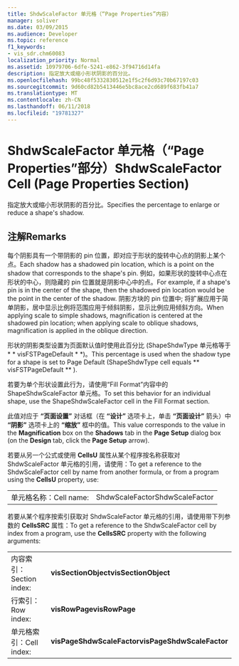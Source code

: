 ```yaml
---
title: ShdwScaleFactor 单元格（“Page Properties”内容）
manager: soliver
ms.date: 03/09/2015
ms.audience: Developer
ms.topic: reference
f1_keywords:
- vis_sdr.chm60083
localization_priority: Normal
ms.assetid: 10979706-6dfe-5241-e862-3f94716d14fa
description: 指定放大或缩小形状阴影的百分比。
ms.openlocfilehash: 99bc48f5332830512e1f5c2f6d93c70b67197c03
ms.sourcegitcommit: 9d60cd82b5413446e5bc8ace2cd689f683fb41a7
ms.translationtype: MT
ms.contentlocale: zh-CN
ms.lasthandoff: 06/11/2018
ms.locfileid: "19781327"
---
```

# <a name="shdwscalefactor-cell-page-properties-section"></a><span data-ttu-id="f9bfc-103">ShdwScaleFactor 单元格（“Page Properties”部分）</span><span class="sxs-lookup"><span data-stu-id="f9bfc-103">ShdwScaleFactor Cell (Page Properties Section)</span></span>

<span data-ttu-id="f9bfc-104">指定放大或缩小形状阴影的百分比。</span><span class="sxs-lookup"><span data-stu-id="f9bfc-104">Specifies the percentage to enlarge or reduce a shape's shadow.</span></span> 
  
## <a name="remarks"></a><span data-ttu-id="f9bfc-105">注解</span><span class="sxs-lookup"><span data-stu-id="f9bfc-105">Remarks</span></span>

<span data-ttu-id="f9bfc-106">每个阴影具有一个带阴影的 pin 位置，即对应于形状的旋转中心点的阴影上某个点。</span><span class="sxs-lookup"><span data-stu-id="f9bfc-106">Each shadow has a shadowed pin location, which is a point on the shadow that corresponds to the shape's pin.</span></span> <span data-ttu-id="f9bfc-107">例如，如果形状的旋转中心点在形状的中心，则隐藏的 pin 位置就是阴影中心中的点。</span><span class="sxs-lookup"><span data-stu-id="f9bfc-107">For example, if a shape's pin is in the center of the shape, then the shadowed pin location would be the point in the center of the shadow.</span></span> <span data-ttu-id="f9bfc-108">阴影方块的 pin 位置中; 将扩展应用于简单阴影，居中显示比例将范围应用于倾斜阴影，显示比例应用倾斜方向。</span><span class="sxs-lookup"><span data-stu-id="f9bfc-108">When applying scale to simple shadows, magnification is centered at the shadowed pin location; when applying scale to oblique shadows, magnification is applied in the oblique direction.</span></span> 
  
 <span data-ttu-id="f9bfc-109">形状的阴影类型设置为页面默认值时使用此百分比 (ShapeShdwType 单元格等于 * * visFSTPageDefault * *)。</span><span class="sxs-lookup"><span data-stu-id="f9bfc-109">This percentage is used when the shadow type for a shape is set to Page Default (ShapeShdwType cell equals ** visFSTPageDefault ** ).</span></span> 
  
<span data-ttu-id="f9bfc-110">若要为单个形状设置此行为，请使用“Fill Format”内容中的 ShapeShdwScaleFactor 单元格。</span><span class="sxs-lookup"><span data-stu-id="f9bfc-110">To set this behavior for an individual shape, use the ShapeShdwScaleFactor cell in the Fill Format section.</span></span>
  
<span data-ttu-id="f9bfc-111">此值对应于 **“页面设置”** 对话框（在 **“设计”** 选项卡上，单击 **“页面设计”** 箭头）中 **“阴影”** 选项卡上的 **“缩放”** 框中的值。</span><span class="sxs-lookup"><span data-stu-id="f9bfc-111">This value corresponds to the value in the **Magnification** box on the **Shadows** tab in the **Page Setup** dialog box (on the **Design** tab, click the **Page Setup** arrow).</span></span> 
  
<span data-ttu-id="f9bfc-112">若要从另一个公式或使用 **CellsU** 属性从某个程序按名称获取对 ShdwScaleFactor 单元格的引用，请使用：</span><span class="sxs-lookup"><span data-stu-id="f9bfc-112">To get a reference to the ShdwScaleFactor cell by name from another formula, or from a program using the **CellsU** property, use:</span></span> 
  
|||
|:-----|:-----|
| <span data-ttu-id="f9bfc-113">单元格名称：</span><span class="sxs-lookup"><span data-stu-id="f9bfc-113">Cell name:</span></span>  <br/> | <span data-ttu-id="f9bfc-114">ShdwScaleFactor</span><span class="sxs-lookup"><span data-stu-id="f9bfc-114">ShdwScaleFactor</span></span>  <br/> |
   
<span data-ttu-id="f9bfc-115">若要从某个程序按索引获取对 ShdwScaleFactor 单元格的引用，请使用带下列参数的 **CellsSRC** 属性：</span><span class="sxs-lookup"><span data-stu-id="f9bfc-115">To get a reference to the ShdwScaleFactor cell by index from a program, use the **CellsSRC** property with the following arguments:</span></span> 
  
|||
|:-----|:-----|
| <span data-ttu-id="f9bfc-116">内容索引：</span><span class="sxs-lookup"><span data-stu-id="f9bfc-116">Section index:</span></span>  <br/> |<span data-ttu-id="f9bfc-117">**visSectionObject**</span><span class="sxs-lookup"><span data-stu-id="f9bfc-117">**visSectionObject**</span></span> <br/> |
| <span data-ttu-id="f9bfc-118">行索引：</span><span class="sxs-lookup"><span data-stu-id="f9bfc-118">Row index:</span></span>  <br/> |<span data-ttu-id="f9bfc-119">**visRowPage**</span><span class="sxs-lookup"><span data-stu-id="f9bfc-119">**visRowPage**</span></span> <br/> |
| <span data-ttu-id="f9bfc-120">单元格索引：</span><span class="sxs-lookup"><span data-stu-id="f9bfc-120">Cell index:</span></span>  <br/> |<span data-ttu-id="f9bfc-121">**visPageShdwScaleFactor**</span><span class="sxs-lookup"><span data-stu-id="f9bfc-121">**visPageShdwScaleFactor**</span></span> <br/> |
   

